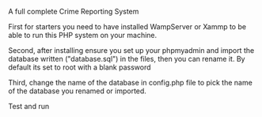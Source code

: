 A full complete Crime Reporting System


First for starters you need to have installed WampServer or Xammp to be able to run this PHP system on your machine.

Second, after installing ensure you set up your phpmyadmin and import the database written ("database.sql") in the files, then you can rename it. By default its set to root with a blank password

Third, change the name of the database in config.php file to pick the name of the database you renamed or imported.

Test and run

